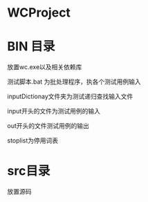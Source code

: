 # WCProject

# BIN 目录
放置wc.exe以及相关依赖库

测试脚本.bat 为批处理程序，执各个测试用例输入

inputDictionay文件夹为测试递归查找输入文件

input开头的文件为测试用例的输入

out开头的文件测试用例的输出

stoplist为停用词表

# src目录
放置源码
